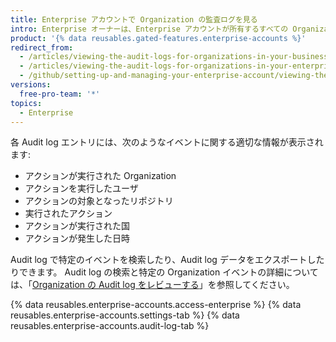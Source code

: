 ```yaml
---
title: Enterprise アカウントで Organization の監査ログを見る
intro: Enterprise オーナーは、Enterprise アカウントが所有するすべての Organization からのアクションが集約された Audit log を表示できます。
product: '{% data reusables.gated-features.enterprise-accounts %}'
redirect_from:
  - /articles/viewing-the-audit-logs-for-organizations-in-your-business-account/
  - /articles/viewing-the-audit-logs-for-organizations-in-your-enterprise-account
  - /github/setting-up-and-managing-your-enterprise-account/viewing-the-audit-logs-for-organizations-in-your-enterprise-account
versions:
  free-pro-team: '*'
topics:
  - Enterprise
---
```


各 Audit log エントリには、次のようなイベントに関する適切な情報が表示されます:

- アクションが実行された Organization
- アクションを実行したユーザ
- アクションの対象となったリポジトリ
- 実行されたアクション
- アクションが実行された国
- アクションが発生した日時

Audit log で特定のイベントを検索したり、Audit log データをエクスポートしたりできます。 Audit log の検索と特定の Organization イベントの詳細については、「[Organization の Audit log をレビューする](/articles/reviewing-the-audit-log-for-your-organization)」を参照してください。

{% data reusables.enterprise-accounts.access-enterprise %}
{% data reusables.enterprise-accounts.settings-tab %}
{% data reusables.enterprise-accounts.audit-log-tab %}
